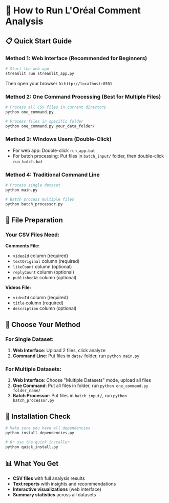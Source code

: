 # 🚀 How to Run L'Oréal Comment Analysis

## 📋 Quick Start Guide

### Method 1: Web Interface (Recommended for Beginners)
```bash
# Start the web app
streamlit run streamlit_app.py
```
Then open your browser to `http://localhost:8501`

### Method 2: One Command Processing (Best for Multiple Files)
```bash
# Process all CSV files in current directory
python one_command.py

# Process files in specific folder
python one_command.py your_data_folder/
```

### Method 3: Windows Users (Double-Click)
- For web app: Double-click `run_app.bat`
- For batch processing: Put files in `batch_input/` folder, then double-click `run_batch.bat`

### Method 4: Traditional Command Line
```bash
# Process single dataset
python main.py

# Batch process multiple files
python batch_processor.py
```

## 📁 File Preparation

### Your CSV Files Need:
**Comments File:**
- `videoId` column (required)
- `textOriginal` column (required)
- `likeCount` column (optional)
- `replyCount` column (optional)
- `publishedAt` column (optional)

**Videos File:**
- `videoId` column (required)
- `title` column (required)
- `description` column (optional)

## 🎯 Choose Your Method

### For Single Dataset:
1. **Web Interface**: Upload 2 files, click analyze
2. **Command Line**: Put files in `data/` folder, run `python main.py`

### For Multiple Datasets:
1. **Web Interface**: Choose "Multiple Datasets" mode, upload all files
2. **One Command**: Put all files in folder, run `python one_command.py folder_name/`
3. **Batch Processor**: Put files in `batch_input/`, run `python batch_processor.py`

## 🔧 Installation Check
```bash
# Make sure you have all dependencies
python install_dependencies.py

# Or use the quick installer
python quick_install.py
```

## 📊 What You Get
- **CSV files** with full analysis results
- **Text reports** with insights and recommendations
- **Interactive visualizations** (web interface)
- **Summary statistics** across all datasets